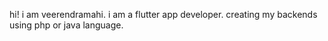 hi! i am veerendramahi. i am a flutter app developer. creating my backends using php or java language.

